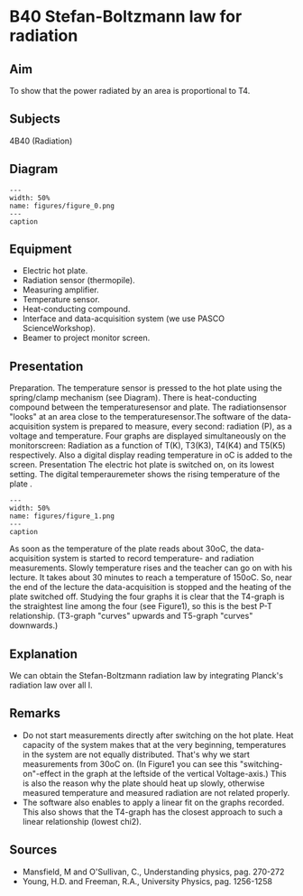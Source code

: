 # B40 Stefan-Boltzmann law for radiation 
     
  
## Aim   
 To show that the power radiated by an area is proportional to T4.    
  
## Subjects   
 4B40 (Radiation)   
  
## Diagram   
    
```{figure} figures/figure_0.png  
---  
width: 50%  
name: figures/figure_0.png  
---  
caption  
``` 
     
  
## Equipment   
 
 *  Electric hot plate. 
 *  Radiation sensor (thermopile). 
 *  Measuring amplifier. 
 *  Temperature sensor. 
 *  Heat-conducting compound. 
 *  Interface and data-acquisition system (we use PASCO ScienceWorkshop). 
 *  Beamer to project monitor screen.
     
  
## Presentation   
 Preparation. The temperature sensor is pressed to the hot plate using the spring/clamp mechanism (see Diagram). There is heat-conducting compound between the temperaturesensor and plate. The radiationsensor "looks" at an area close to the temperaturesensor.The software of the data-acquisition system is prepared to measure, every second: radiation (P), as a voltage and temperature. Four graphs are displayed simultaneously on the monitorscreen: Radiation as a function of T(K), T3(K3), T4(K4) and T5(K5) respectively. Also a digital display reading temperature in oC is added to the screen. Presentation The electric hot plate is switched on, on its lowest setting. The digital temperauremeter shows the rising temperature of the plate .   
```{figure} figures/figure_1.png  
---  
width: 50%  
name: figures/figure_1.png  
---  
caption  
``` 
 As soon as the temperature of the plate reads about 30oC, the data-acquisition system is started to record temperature- and radiation measurements. Slowly temperature rises and the teacher can go on with his lecture. It takes about 30 minutes to reach a temperature of 150oC. So, near the end of the lecture the data-acquisition is stopped and the heating of the plate switched off. Studying the four graphs it is clear that the    T4-graph is the straightest line among the four (see Figure1), so this is the best P-T relationship. (T3-graph "curves" upwards and T5-graph "curves" downwards.)    
  
## Explanation   
 We can obtain the Stefan-Boltzmann radiation law by integrating Planck's radiation law over all l.    
  
## Remarks   
 
 *  Do not start measurements directly after switching on the hot plate. Heat capacity of the system makes that at the very beginning, temperatures in the system are not equally distributed. That's why we start measurements from 30oC on. (In Figure1 you can see this "switching-on"-effect in the graph at the leftside of the vertical Voltage-axis.) This is also the reason why the plate should heat up slowly, otherwise measured temperature and measured radiation are not related properly. 
 *  The software also enables to apply a linear fit on the graphs recorded. This also shows that the T4-graph has the closest approach to such a linear relationship (lowest chi2).
   
  
## Sources   
 
 *  Mansfield, M and O'Sullivan, C., Understanding physics, pag. 270-272 
 *  Young, H.D. and Freeman, R.A., University Physics, pag. 1256-1258
  
